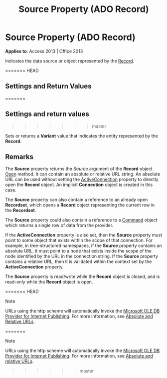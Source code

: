﻿---
title: Source Property (ADO Record)
TOCTitle: Source Property (ADO Record)
ms:assetid: f36f0f5f-4493-d8c5-db4b-c72f5031bcb3
ms:mtpsurl: https://msdn.microsoft.com/library/JJ250235(v=office.15)
ms:contentKeyID: 48548670
ms.date: 09/18/2015
mtps_version: v=office.15
---

# Source Property (ADO Record)


**Applies to**: Access 2013 | Office 2013

Indicates the data source or object represented by the [Record](record-object-ado.md).

<<<<<<< HEAD
## Settings and Return Values
=======
## Settings and return values
>>>>>>> master

Sets or returns a **Variant** value that indicates the entity represented by the **Record**.

## Remarks

The **Source** property returns the *Source* argument of the **Record** object [Open](open-method-ado-record.md) method. It can contain an absolute or relative URL string. An absolute URL can be used without setting the [ActiveConnection](activeconnection-property-ado.md) property to directly open the **Record** object. An implicit **Connection** object is created in this case.

The **Source** property can also contain a reference to an already open **Recordset**, which opens a **Record** object representing the current row in the **Recordset**.

The **Source** property could also contain a reference to a [Command](command-object-ado.md) object which returns a single row of data from the provider.

If the **ActiveConnection** property is also set, then the **Source** property must point to some object that exists within the scope of that connection. For example, in tree-structured namespaces, if the **Source** property contains an absolute URL, it must point to a node that exists inside the scope of the node identified by the URL in the connection string. If the **Source** property contains a relative URL, then it is validated within the context set by the **ActiveConnection** property.

The **Source** property is read/write while the **Record** object is closed, and is read-only while the **Record** object is open.

<<<<<<< HEAD

> [!NOTE]
> <P>URLs using the http scheme will automatically invoke the <A href="microsoft-ole-db-provider-for-internet-publishing.md">Microsoft OLE DB Provider for Internet Publishing</A>. For more information, see <A href="absolute-and-relative-urls.md">Absolute and Relative URLs</A>.</P>
=======
> [!NOTE]
> URLs using the http scheme will automatically invoke the [Microsoft OLE DB Provider for Internet Publishing](microsoft-ole-db-provider-for-internet-publishing.md). For more information, see [Absolute and relative URLs](absolute-and-relative-urls.md).
>>>>>>> master


